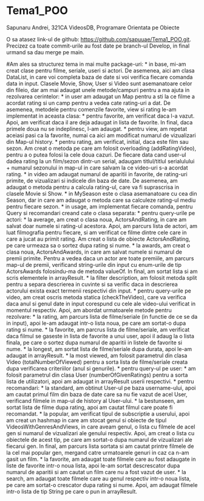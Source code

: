 # Tema1_POO
Sapunaru Andrei, 321CA
VideosDB, Programare Orientata pe Obiecte

O sa atasez link-ul de github: https://github.com/sapuuae/Tema1_POO.git. 
Precizez ca toate commit-urile au fost date pe branch-ul Develop, in final urmand sa dau
merge pe main.

#Am ales sa structurez tema in mai multe package-uri:
    * in base, mi-am creat clase pentru filme, seriale, useri si actori. De asemenea,
    aici am clasa DataList, in care voi completa baza de date si voi verifica fiecare
    comanda data in input. 
    Clasele Movie, Show, User si Video sunt asemanatoare celor din fileio, dar am mai
    adaugat unele metode/campuri pentru a ma ajuta in rezolvarea cerintelor:
        * in user am adaugat un Map pentru a sti la ce filme a acordat rating si un
        camp pentru a vedea cate rating-uri a dat. De asemenea, metodele pentru comenzile
        favorite, view si rating le-am implementat in aceasta clasa:
            * pentru favorite, am verificat daca l-a vazut. Apoi, am verificat daca il are
            deja adaugat in lista de favorite. In final, daca primele doua nu se indeplinesc,
            l-am adaugat.
            * pentru view, am repetat aceiasi pasi ca la favorite, numai ca aici am modificat
            numarul de vizualizari din Map-ul history.
            * pentru rating, am verificat, initial, daca este film sau sezon. Am creat o metoda
            pe care am folosit overloading (addRatingVideo), pentru a o putea folosi la cele
            doua cazuri. De fiecare data cand user-ul dadea rating la un film/sezon dintr-un
            serial, adaugam titlul/titlul serialulului + numarul sezonului in map-ul in care
            salvam la ce video-uri s-a acordat rating.
        * in video am adaugat numarul de aparitii in favorite, de rating-uri primite,
        de vizualizari si indicele din baza de date. De asemenea, am adaugat o metoda
        pentru a calcula rating-ul, care va fi suprascrisa in clasele Movie si Show.
        * in MySeason este o clasa asemanatoare cu cea din Season, dar in care am adaugat
        o metoda care sa calculeze rating-ul mediu pentru fiecare sezon.
    * in usage, am implementat fiecare comanda, pentru Query si recomandari creand cate o clasa
     separata:
        * pentru query-urile pe actori:
            * la average, am creat o clasa noua, ActorsAndRating, in care am salvat doar numele
            si rating-ul acestora. Apoi, am parcurs lista de actori, am luat filmografia pentru
            fiecare, si am verificat ce filme dintre cele care in care a jucat au primit rating.
            Am creat o lista de obiecte ActorsAndRating, pe care urmeaza sa o sortez dupa rating
            si nume.
            * la awards, am creat o clasa noua, ActorsAndAwards, in care am salvat numele si
            numarul de premii primite. Pentru a vedea daca un actor are toate premiile, am
            parcurs map-ul de premii, verificand string-urile din input cu enum-urile de tip
            ActorsAwards folosindu-ma de metoda valueOf. In final, am sortat lista si am scris
            elementele in arrayResult.
            * la filter description, am folosit metoda split pentru a separa descrierea in cuvinte
            si sa verific daca in descrierea actorului exista exact termenii respectivi din input.
        * pentru query-urile pe video, am creat oscris metoda statica (checkTheVideo), care va verifica
        daca anul si genul date in input corespund cu cele ale video-ului verificat in momentul
        respectiv. Apoi, am abordat urmatoarele metode pentru rezolvare:
            * la rating, am parcurs lista de filme/seriale (in functie de ce se da in input),
            apoi le-am adaugat intr-o lista noua, pe care am sortat-o dupa rating si nume.
            * la favorite, am parcrus lista de filme/seriale, am verificat daca filmul se gaseste
            in lista de favorite a unui user, apoi il adaug la o lista finala, pe care o sortez
            dupa numarul de aparitii in listele de favorite si nume.
            * la longest, am sortat lista de filme/seriale dupa durata, apoi le-am adaugat in
            arrayResult.
            * la most viewed, am folosit parametrul din clasa Video (totalNumberOfViewed) pentru
            a sorta lista de filme/seriale creata dupa verificarea criteriilor (anul si genurile).
        * pentru query-ul pe user:
            * am folosit parametrul din clasa User (numberOfGivenRatings) pentru a sorta lista de
            utilizatori, apoi am adaugat in arrayResult userii respectivi.
        * pentru recomandari:
            * la standard, am obtinut User-ul pe baza username-ului, apoi am cautat primul film din
            baza de date care sa nu fie vazut de acel User, verificand filmele in map-ul de history
            al User-ului.
            * la bestunseen, am sortat lista de filme dupa rating, apoi am cautat filmul care poate
            fi recomandat.
            * la popular, am verificat tipul de subscriptie a userului, apoi am creat un hashmap
            in care am stocat genul si obiecte de tipul VideosWithGenresAndViews, in care
            aveam genul, o lista cu filmele de acel gen si numarul de vizualizari ale genului
            respectiv. Apoi, am creat o lista cu obiectele de acest tip, pe care am sortat-o dupa
            numarul de vizualizari ale fiecarui gen. In final, am parcurs lista sortata si am cautat
            printre filmele de la cel mai popular gen, mergand catre urmatoarele genuri in caz ca n-am
            gasit un film. 
            * la favorite, am adaugat toate filmele care au fost adaugate in liste de favorite intr-o
            noua lista, apoi le-am sortat descrescator dupa numarul de aparitii si am cautat un film
            care nu a fost vazut de user.
            * la search, am adaugat toate filmele care au genul respectiv intr-o noua lista,
            pe care am sortat-o crescator dupa rating si nume. Apoi, am adaugat filmele intr-o lista
            de tip String pe care o pun in arrayResult.
